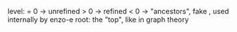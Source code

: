 level:
    = 0 -> unrefined
    > 0 -> refined 
    < 0 -> "ancestors", fake , used internally by enzo-e
root: the "top", like in graph theory
